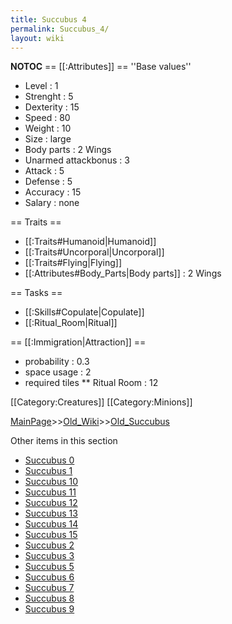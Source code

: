 ```yaml
---
title: Succubus 4
permalink: Succubus_4/
layout: wiki
---
```

__NOTOC__
== [[:Attributes]] ==
''Base values''
* Level : 1
* Strenght : 5
* Dexterity : 15
* Speed : 80
* Weight : 10
* Size : large
* Body parts : 2 Wings
* Unarmed attackbonus : 3
* Attack : 5
* Defense : 5
* Accuracy : 15
* Salary : none

== Traits ==
* [[:Traits#Humanoid|Humanoid]]
* [[:Traits#Uncorporal|Uncorporal]]
* [[:Traits#Flying|Flying]]
* [[:Attributes#Body_Parts|Body parts]] : 2 Wings

== Tasks ==
* [[:Skills#Copulate|Copulate]]
* [[:Ritual_Room|Ritual]]

== [[:Immigration|Attraction]] ==
* probability : 0.3
* space usage : 2
* required tiles
** Ritual Room : 12

[[Category:Creatures]]
[[Category:Minions]]

[MainPage](/keeperrl_wiki/ "wikilink")>>[Old_Wiki](/keeperrl_wiki/Old_Wiki "wikilink")>>[Old_Succubus](/keeperrl_wiki/Old_Succubus "wikilink")

Other items in this section
-    [Succubus 0](/keeperrl_wiki/Succubus_0 "wikilink")
-    [Succubus 1](/keeperrl_wiki/Succubus_1 "wikilink")
-    [Succubus 10](/keeperrl_wiki/Succubus_10 "wikilink")
-    [Succubus 11](/keeperrl_wiki/Succubus_11 "wikilink")
-    [Succubus 12](/keeperrl_wiki/Succubus_12 "wikilink")
-    [Succubus 13](/keeperrl_wiki/Succubus_13 "wikilink")
-    [Succubus 14](/keeperrl_wiki/Succubus_14 "wikilink")
-    [Succubus 15](/keeperrl_wiki/Succubus_15 "wikilink")
-    [Succubus 2](/keeperrl_wiki/Succubus_2 "wikilink")
-    [Succubus 3](/keeperrl_wiki/Succubus_3 "wikilink")
-    [Succubus 5](/keeperrl_wiki/Succubus_5 "wikilink")
-    [Succubus 6](/keeperrl_wiki/Succubus_6 "wikilink")
-    [Succubus 7](/keeperrl_wiki/Succubus_7 "wikilink")
-    [Succubus 8](/keeperrl_wiki/Succubus_8 "wikilink")
-    [Succubus 9](/keeperrl_wiki/Succubus_9 "wikilink")
